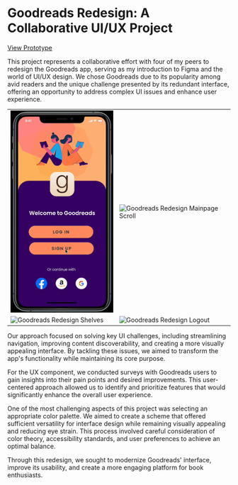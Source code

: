 # Goodreads Redesign: A Collaborative UI/UX Project

[View Prototype](https://www.figma.com/proto/RLNOPyBQ6eWlWCAPURgWmj/LF-Wireframe?page-id=0%3A1&node-id=192-2383&node-type=canvas&viewport=1062%2C331%2C0.26&t=L70IPqZsmtaxo4YQ-1&scaling=scale-down&content-scaling=fixed&starting-point-node-id=192%3A2383)

This project represents a collaborative effort with four of my peers to redesign the Goodreads app, serving as my introduction to Figma and the world of UI/UX design. We chose Goodreads due to its popularity among avid readers and the unique challenge presented by its redundant interface, offering an opportunity to address complex UI issues and enhance user experience.

<div align="center">
  <table>
    <tr>
      <td><img src="gifs/_1_.gif" width="250" alt="Goodreads Redesign Login"></td>
      <td><img src="gifs/_2_.gif" width="250" alt="Goodreads Redesign Mainpage Scroll"></td>
    </tr>
    <tr>
      <td><img src="gifs/_3_.gif" width="250" alt="Goodreads Redesign Shelves"></td>
      <td><img src="gifs/_4_.gif" width="250" alt="Goodreads Redesign Logout"></td>
    </tr>
  </table>
</div>

Our approach focused on solving key UI challenges, including streamlining navigation, improving content discoverability, and creating a more visually appealing interface. By tackling these issues, we aimed to transform the app's functionality while maintaining its core purpose.

For the UX component, we conducted surveys with Goodreads users to gain insights into their pain points and desired improvements. This user-centered approach allowed us to identify and prioritize features that would significantly enhance the overall user experience.

One of the most challenging aspects of this project was selecting an appropriate color palette. We aimed to create a scheme that offered sufficient versatility for interface design while remaining visually appealing and reducing eye strain. This process involved careful consideration of color theory, accessibility standards, and user preferences to achieve an optimal balance.

Through this redesign, we sought to modernize Goodreads' interface, improve its usability, and create a more engaging platform for book enthusiasts.


